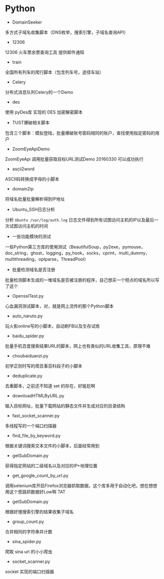 # Python

- DomainSeeker

多方式子域名收集脚本（DNS枚举，搜索引擎，子域名查询API）


- 12306

12306 火车票余票查询工具 提供邮件通知

- train

全国所有列车的爬行脚本（包含列车号，途径车站）

- Celery

分布式消息队列Celery的一个Demo

- des

使用 pyDes库 实现的 DES 加密解密脚本


- TUST爆破相关脚本

包含三个脚本：模拟登陆，批量爆破账号密码相同的账户，查找使用指定密码的用户

- ZoomEyeApiDemo

ZoomEyeApi 调用批量获取目标URL测试Demo 20160330 可以成功执行

- ascii2word

ASCII码转换成字母的小脚本

- domain2ip

将域名批量批量解析得到IP地址

- Ubuntu_SSH日志分析

分析 `Ubuntu /var/log/auth.log` 日志文件得到所有试图访问主机的IP以及最后一次试图访问主机的时间

- 一些功能模块的测试

一些Python第三方库的使用测试（BeautifulSoup，py2exe，pymouse，doc_string，ghost，logging，py_hook，socks，cprint，multi_dummy，multithreading，optparse，ThreadPool）

- 批量检测域名是否注册

批量检测脚本生成的一堆域名是否被注册的程序，自己想买一个短点的域名所以写了这个

- OpensslTest.py

心血漏洞测试脚本，对，就是网上流传的那个Python脚本

- auto_naruto.py

玩火影online写的小脚本，自动刷FB以及生存试炼

- baidu_spider.py

批量手机百度搜索结果URL的脚本，网上也有类似的URL收集工具，原理不难

- choubaiduanzi.py

初学正则时写的爬丑事百科段子的小脚本

- deduplicate.py

去重脚本，之前还不知道 set 的存在，好尴尬啊

- downloadHTMLByURL.py

输入目标网址，批量下载网站的静态文件并生成对应的目录结构

- fast_socket_scanner.py

多线程写的一个端口扫描器

- find_file_by_keyword.py

根据关键词搜索文本文件的小脚本，后面经常用到

- getSubDomain.py

获得指定网站的二级域名以及对应的IP+地理位置

- get_google_count_by_url.py

调用selenium库开启Firefox浏览器抓取数据，这个库多用于自动化吧，想在想想用这个思路抓数据好Low啊 TAT

- getSubDomain.py

根据好搜搜索引擎的结果收集子域名

- group_count.py

合并相同的字符串并计数

- sina_spider.py

爬取 sina url 的小小爬虫

- socket_scanner.py

socket 实现的端口扫描器


